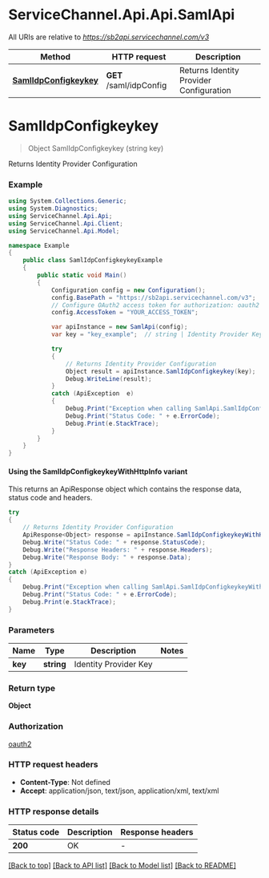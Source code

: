 # ServiceChannel.Api.Api.SamlApi

All URIs are relative to *https://sb2api.servicechannel.com/v3*

| Method | HTTP request | Description |
|--------|--------------|-------------|
| [**SamlIdpConfigkeykey**](SamlApi.md#samlidpconfigkeykey) | **GET** /saml/idpConfig | Returns Identity Provider Configuration |

<a id="samlidpconfigkeykey"></a>
# **SamlIdpConfigkeykey**
> Object SamlIdpConfigkeykey (string key)

Returns Identity Provider Configuration

### Example
```csharp
using System.Collections.Generic;
using System.Diagnostics;
using ServiceChannel.Api.Api;
using ServiceChannel.Api.Client;
using ServiceChannel.Api.Model;

namespace Example
{
    public class SamlIdpConfigkeykeyExample
    {
        public static void Main()
        {
            Configuration config = new Configuration();
            config.BasePath = "https://sb2api.servicechannel.com/v3";
            // Configure OAuth2 access token for authorization: oauth2
            config.AccessToken = "YOUR_ACCESS_TOKEN";

            var apiInstance = new SamlApi(config);
            var key = "key_example";  // string | Identity Provider Key

            try
            {
                // Returns Identity Provider Configuration
                Object result = apiInstance.SamlIdpConfigkeykey(key);
                Debug.WriteLine(result);
            }
            catch (ApiException  e)
            {
                Debug.Print("Exception when calling SamlApi.SamlIdpConfigkeykey: " + e.Message);
                Debug.Print("Status Code: " + e.ErrorCode);
                Debug.Print(e.StackTrace);
            }
        }
    }
}
```

#### Using the SamlIdpConfigkeykeyWithHttpInfo variant
This returns an ApiResponse object which contains the response data, status code and headers.

```csharp
try
{
    // Returns Identity Provider Configuration
    ApiResponse<Object> response = apiInstance.SamlIdpConfigkeykeyWithHttpInfo(key);
    Debug.Write("Status Code: " + response.StatusCode);
    Debug.Write("Response Headers: " + response.Headers);
    Debug.Write("Response Body: " + response.Data);
}
catch (ApiException e)
{
    Debug.Print("Exception when calling SamlApi.SamlIdpConfigkeykeyWithHttpInfo: " + e.Message);
    Debug.Print("Status Code: " + e.ErrorCode);
    Debug.Print(e.StackTrace);
}
```

### Parameters

| Name | Type | Description | Notes |
|------|------|-------------|-------|
| **key** | **string** | Identity Provider Key |  |

### Return type

**Object**

### Authorization

[oauth2](../README.md#oauth2)

### HTTP request headers

 - **Content-Type**: Not defined
 - **Accept**: application/json, text/json, application/xml, text/xml


### HTTP response details
| Status code | Description | Response headers |
|-------------|-------------|------------------|
| **200** | OK |  -  |

[[Back to top]](#) [[Back to API list]](../README.md#documentation-for-api-endpoints) [[Back to Model list]](../README.md#documentation-for-models) [[Back to README]](../README.md)


